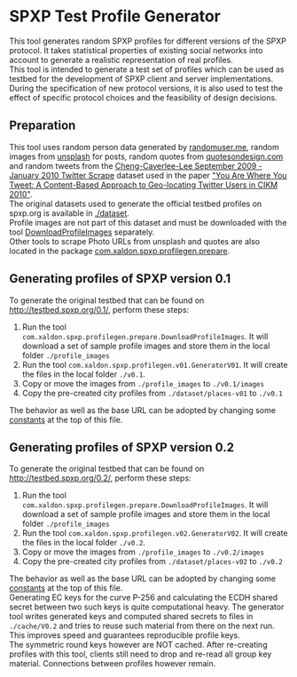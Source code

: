 # SPXP Test Profile Generator
This tool generates random SPXP profiles for different versions of the SPXP
protocol. It takes statistical properties of existing social networks into
account to generate a realistic representation of real profiles.  
This tool is intended to generate a test set of profiles which can be used as
testbed for the development of SPXP client and server implementations.  
During the specification of new protocol versions, it is also used to test the
effect of specific protocol choices and the feasibility of design decisions.


## Preparation
This tool uses random person data generated by [randomuser.me](https://randomuser.me/),
random images from [unsplash](https://unsplash.com) for posts, random quotes
from [quotesondesign.com](http://quotesondesign.com) and random tweets from
the [Cheng-Caverlee-Lee September 2009 - January 2010 Twitter Scrape](https://archive.org/details/twitter_cikm_2010)
dataset used in the paper ["You Are Where You Tweet: A Content-Based Approach
to Geo-locating Twitter Users in CIKM 2010"](http://faculty.cse.tamu.edu/caverlee/pubs/cheng10cikm.pdf).  
The original datasets used to generate the official testbed profiles on spxp.org
is available in [./dataset](./dataset).  
Profile images are not part of this dataset and must be downloaded with the
tool [DownloadProfileImages](./src/main/java/com/xaldon/spxp/profilegen/prepare/DownloadProfileImages.java)
separately.  
Other tools to scrape Photo URLs from unsplash and quotes are also located in
the package [com.xaldon.spxp.profilegen.prepare](./src/main/java/com/xaldon/spxp/profilegen/prepare/).


## Generating profiles of SPXP version 0.1
To generate the original testbed that can be found on http://testbed.spxp.org/0.1/,
perform these steps:

1. Run the tool `com.xaldon.spxp.profilegen.prepare.DownloadProfileImages`.
It will download a set of sample profile images and store them in the local
folder `./profile_images`
2. Run the tool `com.xaldon.spxp.profilegen.v01.GeneratorV01`. It will create the
files in the local folder `./v0.1`.
3. Copy or move the images from `./profile_images` to `./v0.1/images`
4. Copy the pre-created city profiles from `./dataset/places-v01` to `./v0.1`

The behavior as well as the base URL can be adopted by changing some
[constants](./src/main/java/com/xaldon/spxp/profilegen/v01/GeneratorV01.java#L21)
at the top of this file.


## Generating profiles of SPXP version 0.2
To generate the original testbed that can be found on http://testbed.spxp.org/0.2/,
perform these steps:

1. Run the tool `com.xaldon.spxp.profilegen.prepare.DownloadProfileImages`.
It will download a set of sample profile images and store them in the local
folder `./profile_images`
2. Run the tool `com.xaldon.spxp.profilegen.v02.GeneratorV02`. It will create the
files in the local folder `./v0.2`.
3. Copy or move the images from `./profile_images` to `./v0.2/images`
4. Copy the pre-created city profiles from `./dataset/places-v02` to `./v0.2`

The behavior as well as the base URL can be adopted by changing some
[constants](./src/main/java/com/xaldon/spxp/profilegen/v02/GeneratorV02.java#L42)
at the top of this file.  
Generating EC keys for the curve P-256 and calculating the ECDH shared secret
between two such keys is quite computational heavy. The generator tool writes
generated keys and computed shared secrets to files in `./cache/V0.2` and tries
to reuse such material from there on the next run. This improves speed and
guarantees reproducible profile keys.  
The symmetric round keys however are NOT cached. After re-creating profiles with
this tool, clients still need to drop and re-read all group key material.
Connections between profiles however remain.


